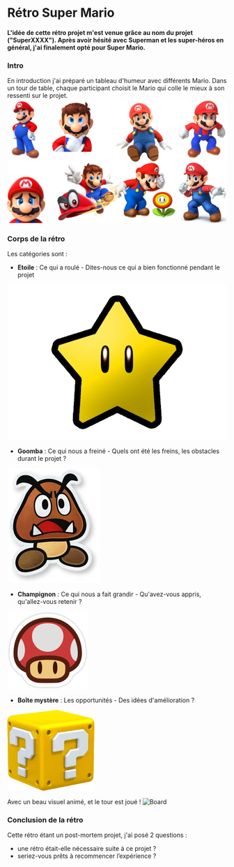 ﻿# Rétro Super Mario

#### L'idée de cette rétro projet m'est venue grâce au nom du projet ("SuperXXXX"). Après avoir hésité avec Superman et les  super-héros en général, j'ai finalement opté pour Super Mario.

### Intro

En introduction j'ai préparé un tableau d'humeur avec différents Mario. Dans un tour de table, chaque participant choisit le Mario qui colle le mieux à son ressenti sur le projet.
![Mario mood](pics/RMario/marioMood.jpg)

### Corps de la rétro
Les catégories sont :
- **Etoile** : Ce qui a roulé - Dites-nous ce qui a bien fonctionné pendant le projet

![Etoile](pics/RMario/star.png)

- **Goomba** : Ce qui nous a freiné - Quels ont été les freins, les obstacles durant le projet ?

![Goomba](pics/RMario/goomba.png)

- **Champignon** : Ce qui nous a fait grandir - Qu'avez-vous appris, qu'allez-vous retenir ?

![Champignon](pics/RMario/champi.png)

- **Boîte mystère** : Les opportunités - Des idées d'amélioration ?

![Boite mystère](pics/RMario/boite.jpg)

Avec un beau visuel animé, et le tour est joué ! 
![Board](pics/RMario/wallpaper.png)

### Conclusion de la rétro
Cette rétro étant un post-mortem projet, j'ai posé 2 questions : 

 - une rétro était-elle nécessaire suite à ce projet ?
 - seriez-vous prêts à recommencer l’expérience ?




